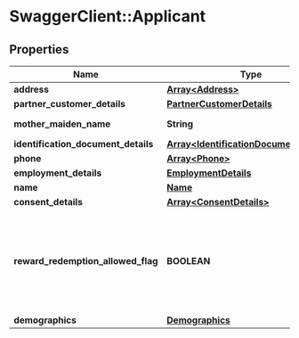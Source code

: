 # SwaggerClient::Applicant

## Properties
Name | Type | Description | Notes
------------ | ------------- | ------------- | -------------
**address** | [**Array&lt;Address&gt;**](Address.md) |  | 
**partner_customer_details** | [**PartnerCustomerDetails**](PartnerCustomerDetails.md) |  | [optional] 
**mother_maiden_name** | **String** | Mother&#x27;s maiden name | 
**identification_document_details** | [**Array&lt;IdentificationDocumentDetails&gt;**](IdentificationDocumentDetails.md) |  | [optional] 
**phone** | [**Array&lt;Phone&gt;**](Phone.md) |  | 
**employment_details** | [**EmploymentDetails**](EmploymentDetails.md) |  | 
**name** | [**Name**](Name.md) |  | 
**consent_details** | [**Array&lt;ConsentDetails&gt;**](ConsentDetails.md) |  | 
**reward_redemption_allowed_flag** | **BOOLEAN** | Flag to indicated whether reward redemption allowed for supplementary. Valid values: true and false | [optional] 
**demographics** | [**Demographics**](Demographics.md) |  | [optional] 

